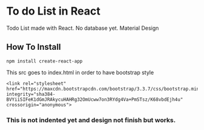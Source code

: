 # To do List in React
Todo List made with React. No database yet. 
Material Design


## How To Install
```
npm install create-react-app
```

This src goes to index.html in order to have bootstrap style
```
<link rel="stylesheet" href="https://maxcdn.bootstrapcdn.com/bootstrap/3.3.7/css/bootstrap.min.css" integrity="sha384-BVYiiSIFeK1dGmJRAkycuHAHRg32OmUcww7on3RYdg4Va+PmSTsz/K68vbdEjh4u" crossorigin="anonymous">
```

### This is not indented yet and design not finish but works.
